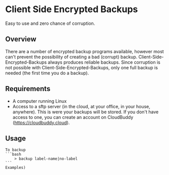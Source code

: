 # Client Side Encrypted Backups

Easy to use and zero chance of corruption.

## Overview

There are a number of encrypted backup programs available, however most can't prevent the possibility of creating a bad (corrupt) backup.  Client-Side-Encrypted-Backups always produces reliable backups.  Since corruption is not possible with Client-Side-Encrypted-Backups, only one full backup is needed (the first time you do a backup).

## Requirements

- A computer running Linux
- Access to a sftp server (in the cloud, at your office, in your house, anywhere).  This is were your backups will be stored.  If you don't have access to one, you can create an account on CloudBuddy (https://cloudbuddy.cloud).

## Usage
	To backup
	```bash
		> backup label-name|no-label
	```
	Examples)
